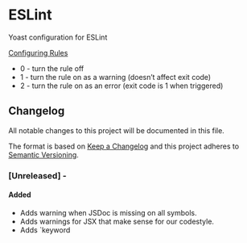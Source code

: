 # ESLint
Yoast configuration for ESLint

[Configuring Rules](https://eslint.org/docs/user-guide/configuring#configuring-rules)

* 0 - turn the rule off
* 1 - turn the rule on as a warning (doesn’t affect exit code)
* 2 - turn the rule on as an error (exit code is 1 when triggered)


## Changelog
All notable changes to this project will be documented in this file.

The format is based on [Keep a Changelog](http://keepachangelog.com/en/1.0.0/)
and this project adheres to [Semantic Versioning](http://semver.org/spec/v2.0.0.html).

### [Unreleased] - 

#### Added

* Adds warning when JSDoc is missing on all symbols.
* Adds warnings for JSX that make sense for our codestyle.
* Adds `keyword
